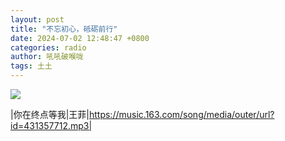 ```yaml
---
layout: post
title: "不忘初心，砥砺前行"
date: 2024-07-02 12:48:47 +0800
categories: radio
author: 吼吼破喉咙
tags: 土土
---
```

![]({{site.baseurl}}/images/cover_20240702.jpg)

|你在终点等我|王菲|https://music.163.com/song/media/outer/url?id=431357712.mp3|

